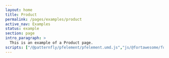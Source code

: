 ```yaml
---
layout: home
title: Product
permalink: /pages/examples/product
active_nav: Examples
status: example
section: page
intro_paragraph: >
  This is an example of a Product page.
scripts: ["/@patternfly/pfelement/pfelement.umd.js","js/@fortawesome/fontawesome-svg-core/index.js","js/@fortawesome/pro-solid-svg-icons/index.js", "js/@rhd/dp-alert.js"]
---
```



